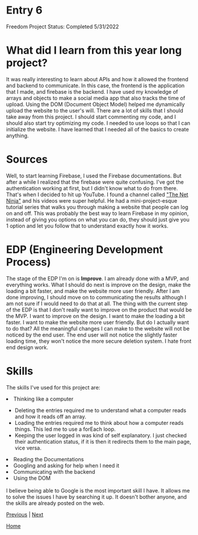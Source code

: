 # Entry 6
Freedom Project Status: Completed 5/31/2022

# What did I learn from this year long project?

It was really interesting to learn about APIs and how it allowed the frontend and backend to communicate. In this case, the frontend is the application that I made, and firebase is the backend. I have used my knowledge of arrays and objects to make a social media app that also tracks the time of upload. Using the DOM (Document Object Model) helped me dynamically upload the website to the user's will. There are a lot of skills that I should take away from this project. I should start commenting my code, and I should also start try optimizing my code. I needed to use loops so that I can initialize the website. I have learned that I needed all of the basics to create anything.

# Sources

Well, to start learning Firebase, I used the Firebase documentations. But after a while I realized that the firebase were quite confusing. I've got the authentication working at first, but I didn't know what to do from there. That's when I decided to hit up YouTube. I found a channel called ["The Net Ninja"](https://www.youtube.com/watch?v=aN1LnNq4z54&list=PL4cUxeGkcC9jUPIes_B8vRjn1_GaplOPQ) and his videos were super helpful. He had a mini-project-esque tutorial series that walks you through making a website that people can log on and off. This was probably the best way to learn Firebase in my opinion, instead of giving you options on what you can do, they should just give you 1 option and let you follow that to understand exactly how it works.

# EDP (Engineering Development Process)

The stage of the EDP I'm on is <b>Improve</b>. I am already done with a MVP, and everything works. What I should do next is improve on the design, make the loading a bit faster, and make the website more user friendly. After I am done improving, I should move on to communicating the results although I am not sure if I would need to do that at all. The thing with the current step of the EDP is that I don't really want to improve on the product that would be the MVP. I want to improve on the design. I want to make the loading a bit faster. I want to make the website more user friendly. But do I actually want to do that? All the meaningful changes I can make to the website will not be noticed by the end user. The end user will not notice the slightly faster loading time, they won't notice the more secure deletion system. I hate front end design work. 

# Skills

The skills I've used for this project are: <li>Thinking like a computer
<ul><li>Deleting the entries required me to understand what a computer reads and how it reads off an array.</li><li>Loading the entries required me to think about how a computer reads things. This led me to use a forEach loop.</li>
<li>Keeping the user logged in was kind of self explanatory. I just checked their authentication status, if it is then it redirects them to the main page, vice versa.</li></ul>
</ul>
<li>Reading the Documentations</li>
<li>Googling and asking for help when I need it</li>
<li>Communicating with the backend</li>
<li>Using the DOM</li>
</li>
<br>
I believe being able to Google is the most important skill I have. It allows me to solve the issues I have by searching it up. It doesn't bother anyone, and the skills are already posted on the web.

[Previous](entry05.md) | [Next](entry07.md)

[Home](../README.md)    